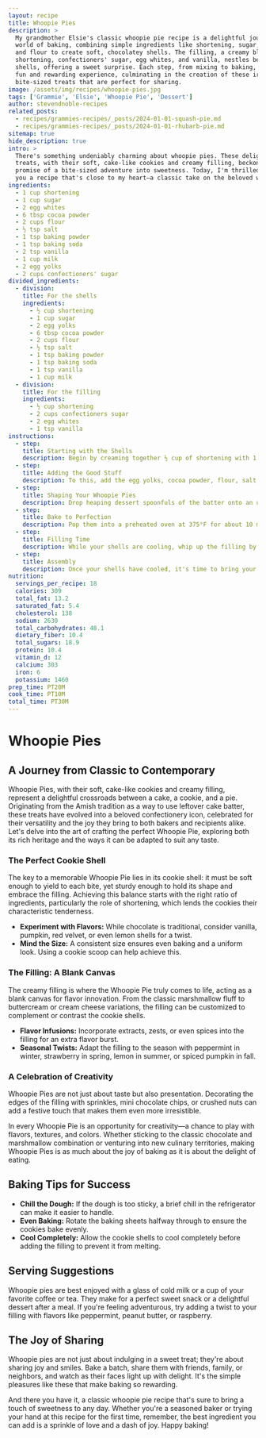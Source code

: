 ```yaml
---
layout: recipe
title: Whoopie Pies
description: >
  My grandmother Elsie's classic whoopie pie recipe is a delightful journey into the
  world of baking, combining simple ingredients like shortening, sugar, cocoa powder,
  and flour to create soft, chocolatey shells. The filling, a creamy blend of
  shortening, confectioners' sugar, egg whites, and vanilla, nestles between the
  shells, offering a sweet surprise. Each step, from mixing to baking, unfolds into a
  fun and rewarding experience, culminating in the creation of these irresistible,
  bite-sized treats that are perfect for sharing.
image: /assets/img/recipes/whoopie-pies.jpg
tags: ['Grammie', 'Elsie', 'Whoopie Pie', 'Dessert']
author: stevendnoble-recipes
related_posts:
  - recipes/grammies-recipes/_posts/2024-01-01-squash-pie.md
  - recipes/grammies-recipes/_posts/2024-01-01-rhubarb-pie.md
sitemap: true
hide_description: true
intro: >
  There's something undeniably charming about whoopie pies. These delightful little
  treats, with their soft, cake-like cookies and creamy filling, beckon with the
  promise of a bite-sized adventure into sweetness. Today, I'm thrilled to share with
  you a recipe that's close to my heart—a classic take on the beloved whoopie pie.
ingredients:
  - 1 cup shortening
  - 1 cup sugar
  - 2 egg whites
  - 6 tbsp cocoa powder
  - 2 cups flour
  - ½ tsp salt
  - 1 tsp baking powder
  - 1 tsp baking soda
  - 2 tsp vanilla
  - 1 cup milk
  - 2 egg yolks
  - 2 cups confectioners' sugar
divided_ingredients:
  - division:
    title: For the shells
    ingredients:
      - ½ cup shortening
      - 1 cup sugar
      - 2 egg yolks
      - 6 tbsp cocoa powder
      - 2 cups flour
      - ½ tsp salt
      - 1 tsp baking powder
      - 1 tsp baking soda
      - 1 tsp vanilla
      - 1 cup milk
  - division:
    title: For the filling
    ingredients:
      - ½ cup shortening
      - 2 cups confectioners sugar
      - 2 egg whites
      - 1 tsp vanilla
instructions:
  - step:
    title: Starting with the Shells
    description: Begin by creaming together ½ cup of shortening with 1 cup of sugar until the mixture is light and fluffy. This is the foundation of your whoopie pie shells, providing them with their signature texture.
  - step:
    title: Adding the Good Stuff
    description: To this, add the egg yolks, cocoa powder, flour, salt, baking powder, baking soda, vanilla, and milk. Blend these ingredients well. The cocoa powder not only gives the shells their chocolatey goodness but also a rich, deep color that's visually appetizing.
  - step:
    title: Shaping Your Whoopie Pies
    description: Drop heaping dessert spoonfuls of the batter onto an ungreased cookie sheet. This is where you get to decide how big or small your whoopie pies will be. Remember, they will spread a bit, so give them some space to breathe.
  - step:
    title: Bake to Perfection
    description: Pop them into a preheated oven at 375°F for about 10 minutes. You're looking for them to set but still be soft to the touch—after all, a good whoopie pie is all about that tender, cakey texture.
  - step:
    title: Filling Time
    description: While your shells are cooling, whip up the filling by creaming together ½ cup shortening, 2 cups confectioners' sugar, 2 egg whites, and 1 tsp vanilla until smooth. This creamy, dreamy filling is the heart of your whoopie pie, so make it with love.
  - step:
    title: Assembly
    description: Once your shells have cooled, it's time to bring your whoopie pies to life. Spread a generous amount of filling on the flat side of one shell and top it with another. Gently press them together, and voila! You've made whoopie pies.
nutrition:
  servings_per_recipe: 18
  calories: 309
  total_fat: 13.2
  saturated_fat: 5.4
  cholesterol: 138
  sodium: 2630
  total_carbohydrates: 48.1
  dietary_fiber: 10.4
  total_sugars: 18.9
  protein: 10.4
  vitamin_d: 12
  calcium: 303
  iron: 6
  potassium: 1460
prep_time: PT20M
cook_time: PT10M
total_time: PT30M
---
```


# Whoopie Pies

## A Journey from Classic to Contemporary

Whoopie Pies, with their soft, cake-like cookies and creamy filling, represent a delightful crossroads between a cake, a cookie, and a pie. Originating from the Amish tradition as a way to use leftover cake batter, these treats have evolved into a beloved confectionery icon, celebrated for their versatility and the joy they bring to both bakers and recipients alike. Let's delve into the art of crafting the perfect Whoopie Pie, exploring both its rich heritage and the ways it can be adapted to suit any taste.

### The Perfect Cookie Shell
The key to a memorable Whoopie Pie lies in its cookie shell: it must be soft enough to yield to each bite, yet sturdy enough to hold its shape and embrace the filling. Achieving this balance starts with the right ratio of ingredients, particularly the role of shortening, which lends the cookies their characteristic tenderness.

* **Experiment with Flavors:** While chocolate is traditional, consider vanilla, pumpkin, red velvet, or even lemon shells for a twist.
* **Mind the Size:** A consistent size ensures even baking and a uniform look. Using a cookie scoop can help achieve this.

### The Filling: A Blank Canvas

The creamy filling is where the Whoopie Pie truly comes to life, acting as a blank canvas for flavor innovation. From the classic marshmallow fluff to buttercream or cream cheese variations, the filling can be customized to complement or contrast the cookie shells.

* **Flavor Infusions:** Incorporate extracts, zests, or even spices into the filling for an extra flavor burst.
* **Seasonal Twists:** Adapt the filling to the season with peppermint in winter, strawberry in spring, lemon in summer, or spiced pumpkin in fall.

### A Celebration of Creativity

Whoopie Pies are not just about taste but also presentation. Decorating the edges of the filling with sprinkles, mini chocolate chips, or crushed nuts can add a festive touch that makes them even more irresistible.

In every Whoopie Pie is an opportunity for creativity—a chance to play with flavors, textures, and colors. Whether sticking to the classic chocolate and marshmallow combination or venturing into new culinary territories, making Whoopie Pies is as much about the joy of baking as it is about the delight of eating.

## Baking Tips for Success

* **Chill the Dough:** If the dough is too sticky, a brief chill in the refrigerator can make it easier to handle.
* **Even Baking:** Rotate the baking sheets halfway through to ensure the cookies bake evenly.
* **Cool Completely:** Allow the cookie shells to cool completely before adding the filling to prevent it from melting.

## Serving Suggestions

Whoopie pies are best enjoyed with a glass of cold milk or a cup of your favorite coffee or tea. They make for a perfect sweet snack or a delightful dessert after a meal. If you're feeling adventurous, try adding a twist to your filling with flavors like peppermint, peanut butter, or raspberry.

## The Joy of Sharing

Whoopie pies are not just about indulging in a sweet treat; they're about sharing joy and smiles. Bake a batch, share them with friends, family, or neighbors, and watch as their faces light up with delight. It's the simple pleasures like these that make baking so rewarding.

And there you have it, a classic whoopie pie recipe that's sure to bring a touch of sweetness to any day. Whether you're a seasoned baker or trying your hand at this recipe for the first time, remember, the best ingredient you can add is a sprinkle of love and a dash of joy. Happy baking!
